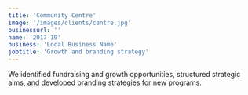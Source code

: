 ```yaml
---
title: 'Community Centre'
image: '/images/clients/centre.jpg'
businessurl: ''
name: '2017-19'
business: 'Local Business Name'
jobtitle: 'Growth and branding strategy'
---
```


We identified fundraising and growth opportunities, structured strategic aims, and developed branding strategies for new programs. 
